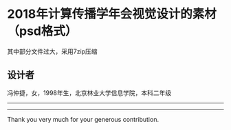 

# 2018年计算传播学年会视觉设计的素材（psd格式） 

其中部分文件过大，采用7zip压缩


## 设计者

冯仲捷，女，1998年生，北京林业大学信息学院，本科二年级

---
---

Thank you very much for your generous contribution. 
